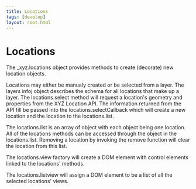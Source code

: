 ```yaml
---
title: Locations
tags: [develop]
layout: root.html
---
```


# Locations

The _xyz.locations object provides methods to create (decorate) new location objects.

Locations may either be manualy created or be selected from a layer. The layers infoj object describes the schema for all locations that make up a layer. The locations.select method will request a location's geometry and properties from the XYZ Location API. The information returned from the API fill be passed into the locations.selectCallback which will create a new location and the location to the locations.list.

The locations.list is an array of object with each object being one location. All of the locations methods can be accessed through the object in the locations.list. Removing a location by invoking the remove function will clear the location from this list.

The locations.view factory will create a DOM element with control elements linked to the locations' methods.

The locations.listview will assign a DOM element to be a list of all the selected locations' views.